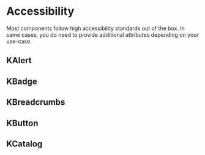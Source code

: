 # Accessibility

Most components follow high accessibility standards out of the box. In same cases, you do need to provide additional attributes depending on your use-case.

## KAlert

## KBadge

## KBreadcrumbs

## KButton

## KCatalog
